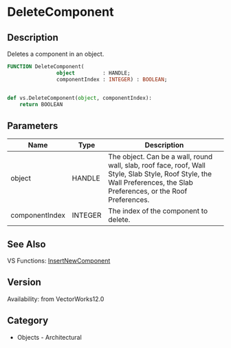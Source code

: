 # DeleteComponent

## Description
Deletes a component in an object.

```pascal
FUNCTION DeleteComponent(
				object         : HANDLE;
				componentIndex : INTEGER) : BOOLEAN;
```

```python

def vs.DeleteComponent(object, componentIndex):
    return BOOLEAN
```

## Parameters
|Name|Type|Description|
|---|---|---|
|object|HANDLE|The object. Can be a wall, round wall, slab, roof face, roof, Wall Style, Slab Style, Roof Style, the Wall Preferences, the Slab Preferences, or the Roof Preferences.|
|componentIndex|INTEGER|The index of the component to delete.|

## See Also
VS Functions:
[InsertNewComponent](InsertNewComponent.md)

## Version
Availability: from VectorWorks12.0
## Category
* Objects - Architectural

